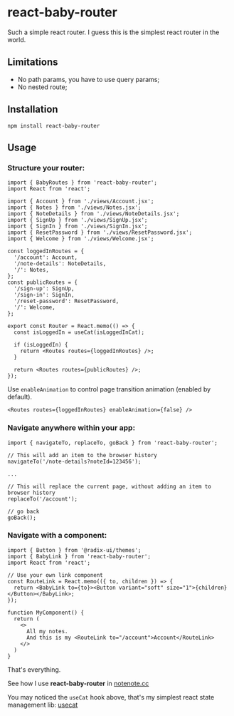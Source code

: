 # react-baby-router

Such a simple react router. I guess this is the simplest react router in the world.

## Limitations

- No path params, you have to use query params;
- No nested route;

## Installation

```
npm install react-baby-router
```

## Usage

### Structure your router:

```
import { BabyRoutes } from 'react-baby-router';
import React from 'react';

import { Account } from './views/Account.jsx';
import { Notes } from './views/Notes.jsx';
import { NoteDetails } from './views/NoteDetails.jsx';
import { SignUp } from './views/SignUp.jsx';
import { SignIn } from './views/SignIn.jsx';
import { ResetPassword } from './views/ResetPassword.jsx';
import { Welcome } from './views/Welcome.jsx';

const loggedInRoutes = {
  '/account': Account,
  '/note-details': NoteDetails,
  '/': Notes,
};
const publicRoutes = {
  '/sign-up': SignUp,
  '/sign-in': SignIn,
  '/reset-password': ResetPassword,
  '/': Welcome,
};

export const Router = React.memo(() => {
  const isLoggedIn = useCat(isLoggedInCat);

  if (isLoggedIn) {
    return <Routes routes={loggedInRoutes} />;
  }

  return <Routes routes={publicRoutes} />;
});
```

Use `enableAnimation` to control page transition animation (enabled by default).

```
<Routes routes={loggedInRoutes} enableAnimation={false} />
```

### Navigate anywhere within your app:

```
import { navigateTo, replaceTo, goBack } from 'react-baby-router';

// This will add an item to the browser history
navigateTo('/note-details?noteId=123456');

...

// This will replace the current page, without adding an item to browser history
replaceTo('/account');

// go back
goBack();
```

### Navigate with a component:

```
import { Button } from '@radix-ui/themes';
import { BabyLink } from 'react-baby-router';
import React from 'react';

// Use your own link component
const RouteLink = React.memo(({ to, children }) => {
  return <BabyLink to={to}><Button variant="soft" size="1">{children}</Button></BabyLink>;
});

function MyComponent() {
  return (
    <>
      All my notes.
      And this is my <RouteLink to="/account">Account</RouteLink>
    </>
  )
}
```

That's everything.

See how I use **react-baby-router** in [notenote.cc](https://github.com/penghuili/notenotecc)

You may noticed the `useCat` hook above, that's my simplest react state management lib: [usecat](https://github.com/penghuili/usecat)
